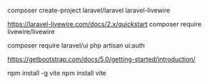 composer create-project laravel/laravel laravel-livewire

https://laravel-livewire.com/docs/2.x/quickstart
composer require livewire/livewire

composer require laravel/ui
php artisan ui:auth

https://getbootstrap.com/docs/5.0/getting-started/introduction/

 npm install -g vite
 npm install vite